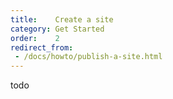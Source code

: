 ```yaml
---
title:    Create a site
category: Get Started
order:    2
redirect_from:
 - /docs/howto/publish-a-site.html
---
```


todo
